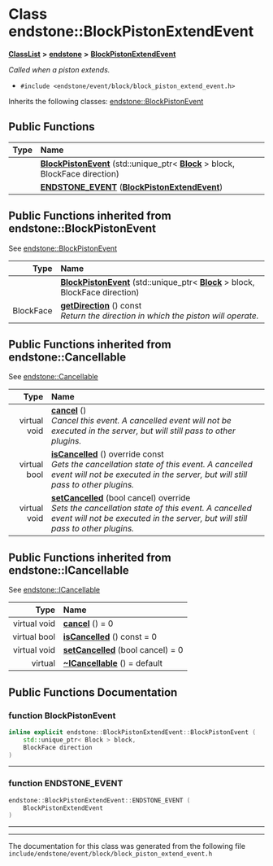 

# Class endstone::BlockPistonExtendEvent



[**ClassList**](annotated.md) **>** [**endstone**](namespaceendstone.md) **>** [**BlockPistonExtendEvent**](classendstone_1_1BlockPistonExtendEvent.md)



_Called when a piston extends._ 

* `#include <endstone/event/block/block_piston_extend_event.h>`



Inherits the following classes: [endstone::BlockPistonEvent](classendstone_1_1BlockPistonEvent.md)






























































































## Public Functions

| Type | Name |
| ---: | :--- |
|   | [**BlockPistonEvent**](#function-blockpistonevent) (std::unique\_ptr&lt; [**Block**](classendstone_1_1Block.md) &gt; block, BlockFace direction) <br> |
|   | [**ENDSTONE\_EVENT**](#function-endstone_event) ([**BlockPistonExtendEvent**](classendstone_1_1BlockPistonExtendEvent.md)) <br> |


## Public Functions inherited from endstone::BlockPistonEvent

See [endstone::BlockPistonEvent](classendstone_1_1BlockPistonEvent.md)

| Type | Name |
| ---: | :--- |
|   | [**BlockPistonEvent**](classendstone_1_1BlockPistonEvent.md#function-blockpistonevent) (std::unique\_ptr&lt; [**Block**](classendstone_1_1Block.md) &gt; block, BlockFace direction) <br> |
|  BlockFace | [**getDirection**](classendstone_1_1BlockPistonEvent.md#function-getdirection) () const<br>_Return the direction in which the piston will operate._  |


## Public Functions inherited from endstone::Cancellable

See [endstone::Cancellable](classendstone_1_1Cancellable.md)

| Type | Name |
| ---: | :--- |
| virtual void | [**cancel**](classendstone_1_1Cancellable.md#function-cancel) () <br>_Cancel this event. A cancelled event will not be executed in the server, but will still pass to other plugins._  |
| virtual bool | [**isCancelled**](classendstone_1_1Cancellable.md#function-iscancelled) () override const<br>_Gets the cancellation state of this event. A cancelled event will not be executed in the server, but will still pass to other plugins._  |
| virtual void | [**setCancelled**](classendstone_1_1Cancellable.md#function-setcancelled) (bool cancel) override<br>_Sets the cancellation state of this event. A cancelled event will not be executed in the server, but will still pass to other plugins._  |


## Public Functions inherited from endstone::ICancellable

See [endstone::ICancellable](classendstone_1_1ICancellable.md)

| Type | Name |
| ---: | :--- |
| virtual void | [**cancel**](classendstone_1_1ICancellable.md#function-cancel) () = 0<br> |
| virtual bool | [**isCancelled**](classendstone_1_1ICancellable.md#function-iscancelled) () const = 0<br> |
| virtual void | [**setCancelled**](classendstone_1_1ICancellable.md#function-setcancelled) (bool cancel) = 0<br> |
| virtual  | [**~ICancellable**](classendstone_1_1ICancellable.md#function-icancellable) () = default<br> |










































































































## Public Functions Documentation




### function BlockPistonEvent 

```C++
inline explicit endstone::BlockPistonExtendEvent::BlockPistonEvent (
    std::unique_ptr< Block > block,
    BlockFace direction
) 
```




<hr>



### function ENDSTONE\_EVENT 

```C++
endstone::BlockPistonExtendEvent::ENDSTONE_EVENT (
    BlockPistonExtendEvent
) 
```




<hr>

------------------------------
The documentation for this class was generated from the following file `include/endstone/event/block/block_piston_extend_event.h`

